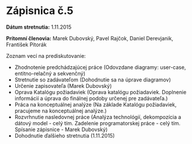 # Zápisnica č.5

**Dátum stretnutia:** 1.11.2015

**Prítomní členovia:** Marek Dubovský, Pavel Rajčok, Daniel Derevjanik, František Pitorák

Zoznam vecí na prediskutovanie:
 
- Zhodnotenie predchádzajúcej práce (Odovzdane diagramy: user-case, entitno-relačný a sekvenčný)
- Stretnutie so zadávateľom (Dohodnutie sa na úprave diagramov) 
- Určenie zapisovateľa (Marek Dubovský)
- Oprava Katalógu požiadaviek (Oprava katalógu požiadaviek. Doplnenie informácií a úprava do finálnej podoby určenej pre zadávateľa.) 
- Práca na konceptuálnej analýze (Na základe Katalógu požiadaviek, pracujeme na konceptuálnej analýze.)
- Rozvrhnutie nasledovnej práce (Analýza technológií, dekompozícia a dátový model - celý tím. Zadelenie programatorskej práce - celý tím. Spísanie zápisnice - Marek Dubovský) 
- Dohodnutie ďalšieho stretnutia (1.11.2015)
 